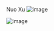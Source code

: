 Nuo Xu
![image](https://github.com/Nuovaxu/ECE444-F2023-Assignment1/assets/114842917/1c0c44f5-8f8a-4e28-ab3c-aac78371191c)

![image](https://github.com/Nuovaxu/ECE444-F2023-Assignment1/assets/114842917/4f867223-090a-40a9-8bc7-a50ffdf8c47a)
